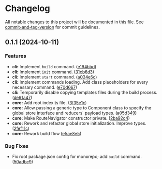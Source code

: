 # Changelog

All notable changes to this project will be documented in this file. See [commit-and-tag-version](https://github.com/absolute-version/commit-and-tag-version) for commit guidelines.

## 0.1.1 (2024-10-11)


### Features

* **cli:** Implement `build` command. ([e194bbd](https://github.com/kotoshii/small-frontend-framework/commit/e194bbd864d73b1115bff4f922d73dadfc2dcf87))
* **cli:** Implement `init` command. ([31cb6d3](https://github.com/kotoshii/small-frontend-framework/commit/31cb6d3d56809dc46d0c3775af6ad878ef1bd5d1))
* **cli:** Implement `start` command. ([a034e5c](https://github.com/kotoshii/small-frontend-framework/commit/a034e5c43f11cd1b83c6815dbd4f8df2a747c862))
* **cli:** Implement commands loading. Add class placeholders for every necessary command. ([e70d667](https://github.com/kotoshii/small-frontend-framework/commit/e70d6679daab4c4c6acf63717cacd3e55e77e61b))
* **cli:** Temporarily disable copying templates files during the build process. ([de91a47](https://github.com/kotoshii/small-frontend-framework/commit/de91a47cd450a190e27cbd668a8743129e3ac25a))
* **core:** Add root index.ts file. ([3f35e1c](https://github.com/kotoshii/small-frontend-framework/commit/3f35e1c0d6592f075d124913d8d1092ce51e5b0f))
* **core:** Allow passing a generic type to Component class to specify the global store interface and reducers' payload types. ([a05d349](https://github.com/kotoshii/small-frontend-framework/commit/a05d349fcd1cfe210f5ad4c49ff6cbd1154435a5))
* **core:** Make RouteNavigator constructor private. ([2ba92c4](https://github.com/kotoshii/small-frontend-framework/commit/2ba92c45a0627aa9fd57d01de649930c8e8f317b))
* **core:** Rework and refactor global store initialization. Improve types. ([2fef11c](https://github.com/kotoshii/small-frontend-framework/commit/2fef11cf21bca5847e7ead410cb5d7abffe0612b))
* **core:** Rework build flow ([e5ae8e5](https://github.com/kotoshii/small-frontend-framework/commit/e5ae8e56a2f8866b3133415bac31c5e93fb1c1d1))


### Bug Fixes

* Fix root package.json config for monorepo; add `build` command. ([50adbc9](https://github.com/kotoshii/small-frontend-framework/commit/50adbc90ab524f6ad11b3a243187908a310d6fa3))
